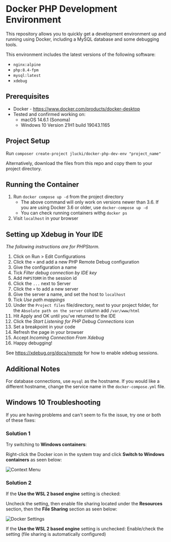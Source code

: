 # Docker PHP Development Environment

This repository allows you to quickly get a development environment up and running using Docker, including a MySQL database and some debugging tools.

This environment includes the latest versions of the following software:

- `nginx:alpine`
- `php:8.4-fpm`
- `mysql:latest`
- `xdebug`

## Prerequisites

- Docker - https://www.docker.com/products/docker-desktop
- Tested and confirmed working on:
  - macOS 14.6.1 (Sonoma)
  - Windows 10 Version 21H1 build 19043.1165

## Project Setup

Run `composer create-project jlucki/docker-php-dev-env "project_name"`

Alternatively, download the files from this repo and copy them to your project directory.

## Running the Container

1. Run `docker compose up -d` from the project directory
   - The above command will only work on versions newer than 3.6. If you are using Docker 3.6 or older, use `docker-compose up -d`
   - You can check running containers withg `docker ps`
2. Visit `localhost` in your browser

## Setting up Xdebug in Your IDE

_The following instructions are for PHPStorm._

1. Click on Run > Edit Configurations
2. Click the `+` and add a new PHP Remote Debug configuration
3. Give the configuration a name
4. Tick _Filter debug connection by IDE key_
5. Add `PHPSTORM` in the session id
6. Click the `...` next to Server
7. Click the `+` to add a new server
8. Give the server a name, and set the host to `localhost`
9. Tick _Use path mappings_
10. Under the `Project files` file/directory, next to your project folder, for the `Absolute path on the server` column add `/var/www/html`
11. Hit Apply and OK until you've returned to the IDE
12. Click the _Start Listening for PHP Debug Connections_ icon
13. Set a breakpoint in your code
14. Refresh the page in your browser
15. Accept _Incoming Connection From Xdebug_
16. Happy debugging!

See https://xdebug.org/docs/remote for how to enable xdebug sessions.

## Additional Notes

For database connections, use `mysql` as the hostname. If you would like a different hostname, change the service name in the `docker-compose.yml` file.

## Windows 10 Troubleshooting

If you are having problems and can't seem to fix the issue, try one or both of these fixes:

### Solution 1

Try switching to **Windows containers**:

Right-click the Docker icon in the system tray and click **Switch to Windows containers** as seen below:

![Context Menu](https://i.imgur.com/enYmIPH.png)

### Solution 2

If the **Use the WSL 2 based engine** setting is checked:

Uncheck the setting, then enable file sharing located under the **Resources** section, then the **File Sharing** section as seen below:

![Docker Settings](https://i.imgur.com/maub2Wh.png)

If the **Use the WSL 2 based engine** setting is unchecked:
Enable/check the setting (file sharing is automatically configured)
